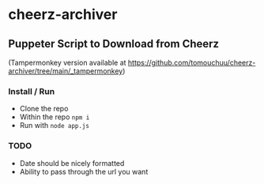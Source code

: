 # cheerz-archiver

## Puppeter Script to Download from Cheerz

(Tampermonkey version available at https://github.com/tomouchuu/cheerz-archiver/tree/main/_tampermonkey)

### Install / Run

- Clone the repo
- Within the repo `npm i`
- Run with `node app.js`

### TODO

- Date should be nicely formatted
- Ability to pass through the url you want
